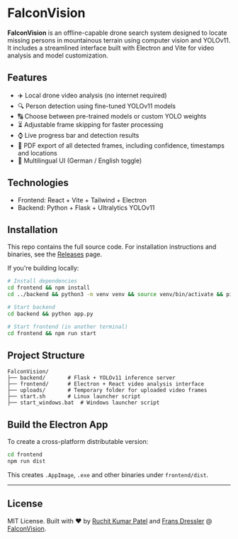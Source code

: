 # FalconVision

**FalconVision** is an offline-capable drone search system designed to locate missing persons in mountainous terrain using computer vision and YOLOv11. It includes a streamlined interface built with Electron and Vite for video analysis and model customization.

## Features

* ✈️ Local drone video analysis (no internet required)
* 🔍 Person detection using fine-tuned YOLOv11 models
* 🔠 Choose between pre-trained models or custom YOLO weights
* ⏳ Adjustable frame skipping for faster processing
* ⌚ Live progress bar and detection results
* 📄 PDF export of all detected frames, including confidence, timestamps and locations
* 📄 Multilingual UI (German / English toggle)

## Technologies

* Frontend: React + Vite + Tailwind + Electron
* Backend: Python + Flask + Ultralytics YOLOv11

## Installation

This repo contains the full source code. For installation instructions and binaries, see the [Releases](https://github.com/FransDressler/FalconVisionDetection/releases) page.

If you're building locally:

```bash
# Install dependencies
cd frontend && npm install
cd ../backend && python3 -m venv venv && source venv/bin/activate && pip install -r requirements.txt

# Start backend
cd backend && python app.py

# Start frontend (in another terminal)
cd frontend && npm run start
```

## Project Structure

```
FalconVision/
├── backend/       # Flask + YOLOv11 inference server
├── frontend/      # Electron + React video analysis interface
├── uploads/       # Temporary folder for uploaded video frames
├── start.sh       # Linux launcher script
├── start_windows.bat  # Windows launcher script
```

## Build the Electron App

To create a cross-platform distributable version:

```bash
cd frontend
npm run dist
```

This creates `.AppImage`, `.exe` and other binaries under `frontend/dist`.

---

## License

MIT License. Built with ❤️ by [Ruchit Kumar Patel](https://github.com/RuchitKumarPatel) and [Frans Dressler](https://github.com/FransDressler) @ [FalconVision](https://falconvision.org/).

